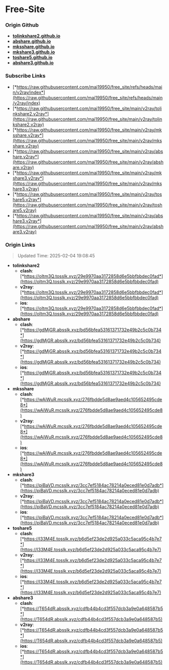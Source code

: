 # Free-Site

### Origin Github

- [**tolinkshare2.github.io**](https://github.com/tolinkshare2/tolinkshare2.github.io)
- [**abshare.github.io**](https://github.com/abshare/abshare.github.io)
- [**mksshare.github.io**](https://github.com/mksshare/mksshare.github.io)
- [**mkshare3.github.io**](https://github.com/mkshare3/mkshare3.github.io)
- [**toshare5.github.io**](https://github.com/toshare5/toshare5.github.io)
- [**abshare3.github.io**](https://github.com/abshare3/abshare3.github.io)

### Subscribe Links

- [*https://raw.githubusercontent.com/mai19950/free_site/refs/heads/main/v2ray/index*](https://raw.githubusercontent.com/mai19950/free_site/refs/heads/main/v2ray/index)
- [*https://raw.githubusercontent.com/mai19950/free_site/main/v2ray/tolinkshare2.v2ray*](https://raw.githubusercontent.com/mai19950/free_site/main/v2ray/tolinkshare2.v2ray)
- [*https://raw.githubusercontent.com/mai19950/free_site/main/v2ray/mksshare.v2ray*](https://raw.githubusercontent.com/mai19950/free_site/main/v2ray/mksshare.v2ray)
- [*https://raw.githubusercontent.com/mai19950/free_site/main/v2ray/abshare.v2ray*](https://raw.githubusercontent.com/mai19950/free_site/main/v2ray/abshare.v2ray)
- [*https://raw.githubusercontent.com/mai19950/free_site/main/v2ray/mkshare3.v2ray*](https://raw.githubusercontent.com/mai19950/free_site/main/v2ray/mkshare3.v2ray)
- [*https://raw.githubusercontent.com/mai19950/free_site/main/v2ray/toshare5.v2ray*](https://raw.githubusercontent.com/mai19950/free_site/main/v2ray/toshare5.v2ray)
- [*https://raw.githubusercontent.com/mai19950/free_site/main/v2ray/abshare3.v2ray*](https://raw.githubusercontent.com/mai19950/free_site/main/v2ray/abshare3.v2ray)

### Origin Links

> Updated Time: 2025-02-04 19:08:45

- **tolinkshare2**
  - **clash**: [*https://oItm3Q.tosslk.xyz/29e9970aa3172858d6e5bbfbbdec0fad*](https://oItm3Q.tosslk.xyz/29e9970aa3172858d6e5bbfbbdec0fad)
  - **v2ray**: [*https://oItm3Q.tosslk.xyz/29e9970aa3172858d6e5bbfbbdec0fad*](https://oItm3Q.tosslk.xyz/29e9970aa3172858d6e5bbfbbdec0fad)
  - **ios**: [*https://oItm3Q.tosslk.xyz/29e9970aa3172858d6e5bbfbbdec0fad*](https://oItm3Q.tosslk.xyz/29e9970aa3172858d6e5bbfbbdec0fad)
- **abshare**
  - **clash**: [*https://gdMjGR.absslk.xyz/bd56bfea53161371732e49b2c5c0b734*](https://gdMjGR.absslk.xyz/bd56bfea53161371732e49b2c5c0b734)
  - **v2ray**: [*https://gdMjGR.absslk.xyz/bd56bfea53161371732e49b2c5c0b734*](https://gdMjGR.absslk.xyz/bd56bfea53161371732e49b2c5c0b734)
  - **ios**: [*https://gdMjGR.absslk.xyz/bd56bfea53161371732e49b2c5c0b734*](https://gdMjGR.absslk.xyz/bd56bfea53161371732e49b2c5c0b734)
- **mksshare**
  - **clash**: [*https://wAiWuR.mcsslk.xyz/276fbdde5d8ae9aed4c105652495cde8*](https://wAiWuR.mcsslk.xyz/276fbdde5d8ae9aed4c105652495cde8)
  - **v2ray**: [*https://wAiWuR.mcsslk.xyz/276fbdde5d8ae9aed4c105652495cde8*](https://wAiWuR.mcsslk.xyz/276fbdde5d8ae9aed4c105652495cde8)
  - **ios**: [*https://wAiWuR.mcsslk.xyz/276fbdde5d8ae9aed4c105652495cde8*](https://wAiWuR.mcsslk.xyz/276fbdde5d8ae9aed4c105652495cde8)
- **mkshare3**
  - **clash**: [*https://piBaVD.mcsslk.xyz/3cc7ef5184ac78214a0eced81e0d7adb*](https://piBaVD.mcsslk.xyz/3cc7ef5184ac78214a0eced81e0d7adb)
  - **v2ray**: [*https://piBaVD.mcsslk.xyz/3cc7ef5184ac78214a0eced81e0d7adb*](https://piBaVD.mcsslk.xyz/3cc7ef5184ac78214a0eced81e0d7adb)
  - **ios**: [*https://piBaVD.mcsslk.xyz/3cc7ef5184ac78214a0eced81e0d7adb*](https://piBaVD.mcsslk.xyz/3cc7ef5184ac78214a0eced81e0d7adb)
- **toshare5**
  - **clash**: [*https://I33M4E.tosslk.xyz/b6d5ef23de2d925a033c5aca95c4b7e7*](https://I33M4E.tosslk.xyz/b6d5ef23de2d925a033c5aca95c4b7e7)
  - **v2ray**: [*https://I33M4E.tosslk.xyz/b6d5ef23de2d925a033c5aca95c4b7e7*](https://I33M4E.tosslk.xyz/b6d5ef23de2d925a033c5aca95c4b7e7)
  - **ios**: [*https://I33M4E.tosslk.xyz/b6d5ef23de2d925a033c5aca95c4b7e7*](https://I33M4E.tosslk.xyz/b6d5ef23de2d925a033c5aca95c4b7e7)
- **abshare3**
  - **clash**: [*https://T654dR.absslk.xyz/cdfb44b4cd3f557dcb3a9e0a648587b5*](https://T654dR.absslk.xyz/cdfb44b4cd3f557dcb3a9e0a648587b5)
  - **v2ray**: [*https://T654dR.absslk.xyz/cdfb44b4cd3f557dcb3a9e0a648587b5*](https://T654dR.absslk.xyz/cdfb44b4cd3f557dcb3a9e0a648587b5)
  - **ios**: [*https://T654dR.absslk.xyz/cdfb44b4cd3f557dcb3a9e0a648587b5*](https://T654dR.absslk.xyz/cdfb44b4cd3f557dcb3a9e0a648587b5)
